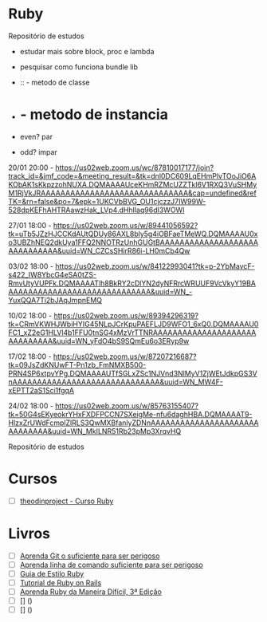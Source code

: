 # Ruby

Repositório de estudos

- estudar mais sobre block, proc e lambda
- pesquisar como funciona bundle lib

- :: - metodo de classe
- # - metodo de instancia

- even? par
- odd? impar

20/01 20:00 - https://us02web.zoom.us/wc/87810017177/join?track_id=&jmf_code=&meeting_result=&tk=dnl0DC609LqEHmPlvTOoJiO6AKObAK1sKkpzzohNUXA.DQMAAAAUceKHmRZMcUZZTkl6V1RXQ3VuSHMyM1RjVkJRAAAAAAAAAAAAAAAAAAAAAAAAAAAAAA&cap=undefined&refTK=&rn=false&po=7&epk=1UKCVbBVG_OU1cjczzJ7IW99W-528dpKEFhAHTRAawzHak_LVp4.dHhlIaq96dI3WOWl

27/01 18:00 - https://us02web.zoom.us/w/89441056592?tk=uTb5JZzHJCCKdAUtQDUy86AXL8bly5g4iOBFaeTMeWQ.DQMAAAAU0xo3UBZhNEQ2dkUya1FFQ2NNOTRzUnhGUGtBAAAAAAAAAAAAAAAAAAAAAAAAAAAAAA&uuid=WN_CZCsSHirR86i-LH0mCb4Qw

03/02 18:00 - https://us02web.zoom.us/w/84122993041?tk=p-2YbMavcF-s422_IW8YbcG4eSA0tZS-RmvUtyVUPFk.DQMAAAATlh8BkRY2cDlYN2dyNFRrcWRUUF9VcVkyY19BAAAAAAAAAAAAAAAAAAAAAAAAAAAAAA&uuid=WN_-YuxQQA7Ti2bJAqJmpnEMQ

10/02 18:00 - https://us02web.zoom.us/w/89394296319?tk=CRmVKWHJWbiHYIG45NLpJCrKpuPAEFLJD9WFO1_6xQ0.DQMAAAAU0FC1_xZ2eG1HLVl4b1FFU0tnSG4xMzVrTTNRAAAAAAAAAAAAAAAAAAAAAAAAAAAAAA&uuid=WN_yFdO4bS9SQmEu6o3ERyp9w

17/02 18:00 - https://us02web.zoom.us/w/87207216687?tk=09JsZdKNUwFT-Pn1zb_FmNMXB500-PRN4SP6xtpvYPg.DQMAAAAUTfSGLxZSc1NJVnd3NlMyV1ZjWEtJdkpGS3VnAAAAAAAAAAAAAAAAAAAAAAAAAAAAAA&uuid=WN_MW4F-xEPTT2aS1Sci1fgqA

24/02 18:00 - https://us02web.zoom.us/w/85763155407?tk=50G4sEKyeokrYHxFXDFPCCN7SXeigMe-nfu6daghHBA.DQMAAAAT9-HlzxZrUWdFcmplZlRLS3QwMXBfanlyZDNnAAAAAAAAAAAAAAAAAAAAAAAAAAAAAA&uuid=WN_MkILNR51Rb23pMp3XrqvHQ

Repositório de estudos

# Cursos
- [ ] [theodinproject - Curso Ruby](https://www.theodinproject.com/paths/full-stack-ruby-on-rails/courses/ruby)

# Livros
- [ ] [Aprenda Git o suficiente para ser perigoso](https://www.learnenough.com/git-tutorial/getting_started#about_the_author)
- [ ] [Aprenda linha de comando suficiente para ser perigoso](https://www.learnenough.com/command-line-tutorial)
- [ ] [Guia de Estilo Ruby](https://rubystyle.guide/)
- [ ] [Tutorial de Ruby on Rails](https://www.railstutorial.org/book)
- [ ] [Aprenda Ruby da Maneira Difícil, 3ª Edição](https://learnrubythehardway.org/book/)
- [ ] [] ()
- [ ] [] ()
